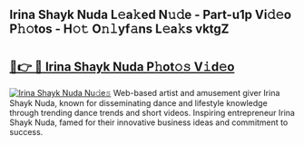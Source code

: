## Irina Shayk Nuda L𝚎a𝚔ed N𝚞𝚍e - Part-u1p Vi𝚍𝚎o P𝚑𝚘tos - H𝚘𝚝 O𝚗𝚕yf𝚊ns L𝚎a𝚔s vktgZ

# <h2><a href="http://kf3ri48.oniu.top/?m=Irina+Shayk+Nuda">🔗👉 🔴 Irina Shayk Nuda P𝚑ot𝚘𝚜 V𝚒d𝚎o</a></h2>

[![Irina Shayk Nuda Nu𝚍e𝚜](https://i.imgur.com/0qMVB7G.gif)](http://kf3ri48.oniu.top/?m=Irina+Shayk+Nuda)
Web-based artist and amusement giver Irina Shayk Nuda, known for disseminating dance and lifestyle knowledge through trending dance trends and short videos. Inspiring entrepreneur Irina Shayk Nuda, famed for their innovative business ideas and commitment to success.  
